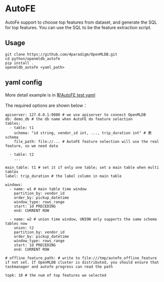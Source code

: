 # AutoFE

AutoFe support to choose top features from dataset, and generate the SQL for top features. You can use the SQL to be the feature extraction script.

## Usage

```
git clone https://github.com/4paradigm/OpenMLDB.git
cd python/openmldb_autofe
pip install .
openmldb_autofe <yaml_path>
```

## yaml config

More detail example is in 配[AutoFE test yaml](https://github.com/4paradigm/OpenMLDB/tree/main/python/openmldb_autofe/tests/test.yaml)

The required options are shown below：
```
apiserver: 127.0.0.1:9080 # we use apiserver to connect OpenMLDB
db: demo_db # the db name when AutoFE do feature selection
tables:
  - table: t1
    schema: "id string, vendor_id int, ..., trip_duration int" # 表schema
    file_path: file://... # AutoFE feature selection will use the real feature, so we need data

  - table: t2
    ...

main_table: t1 # set it if only one table; set a main table when multi tables
label: trip_duration # the label column in main table

windows:
  - name: w1 # main table time window
    partition_by: vendor_id
    order_by: pickup_datetime
    window_type: rows_range
    start: 1d PRECEDING
    end: CURRENT ROW

  - name: w2 # union time window, UNION only supports the same schema tables now
    union: t2
    partition_by: vendor_id
    order_by: pickup_datetime
    window_type: rows_range
    start: 1d PRECEDING
    end: CURRENT ROW

# offline_feature_path: # write to file:///tmp/autofe_offline_feature if not set. If OpenMLDB cluster is distributed, you should ensure that taskmanager and autofe progress can read the path

topk: 10 # the num of top features we selected
```
